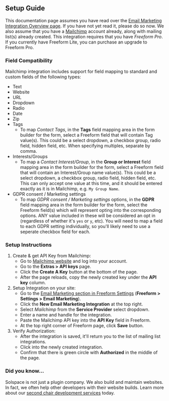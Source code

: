 ## Setup Guide

This documentation page assumes you have read over the [Email Marketing Integration Overview page](README.md). If you have not yet read it, please do so now. We also assume that you have a [Mailchimp](http://mailchimp.com) account already, along with mailing list(s) already created. This integration requires that you have *Freeform Pro*. If you currently have Freeform Lite, you can purchase an upgrade to Freeform Pro.

### Field Compatibility

Mailchimp integration includes support for field mapping to standard and custom fields of the following types:

* Text
* Website
* URL
* Dropdown
* Radio
* Date
* Zip
* Tags
  * To map *Contact Tags*, in the **Tags** field mapping area in the form builder for the form, select a Freeform field that will contain Tag value(s). This could be a select dropdown, a checkbox group, radio field, hidden field, etc. When specifying multiples, separate by comma.
* Interests/Groups
  * To map a *Contact Interest/Group*, in the **Group or Interest** field mapping area in the form builder for the form, select a Freeform field that will contain an Interest/Group name value(s). This could be a select dropdown, a checkbox group, radio field, hidden field, etc. This can only accept one value at this time, and it should be entered exactly as it is in Mailchimp, e.g. `My Group Name`.
* GDPR consent / Marketing settings
  * To map *GDPR consent / Marketing settings* options, in the **GDPR** field mapping area in the form builder for the form, select the Freeform field(s) which will represent opting into the corresponding options. ANY value included in these will be considered an opt in (regardless of whether it's `yes` or `y`, etc). You will need to map a field to each GDPR setting individually, so you'll likely need to use a seperate checkbox field for each.

### Setup Instructions

1. Create & get API Key from Mailchimp:
	* Go to [Mailchimp website](http://mailchimp.com) and log into your account.
	* Go to the **Extras > API keys** page.
	* Click the **Create A Key** button at the bottom of the page.
	* After the page reloads, copy the newly created key under the **API key** column.
2. Setup Integration on your site:
	* Go to the [Email Marketing section in Freeform Settings](../../setup/settings.md#email-marketing) (**Freeform > Settings > Email Marketing**).
	* Click the **New Email Marketing Integration** at the top right.
	* Select *Mailchimp* from the **Service Provider** select dropdown.
	* Enter a name and handle for the integration.
	* Paste the Mailchimp API key into the **API Key** field in Freeform.
	* At the top right corner of Freeform page, click **Save** button.
3. Verify Authorization:
	* After the integration is saved, it'll return you to the list of mailing list integrations.
	* Click into the newly created integration.
	* Confirm that there is green circle with **Authorized** in the middle of the page.


<h3>Did you know...</h3>
<p>Solspace is not just a plugin company. We also build and maintain websites. In fact, we often help other developers with their website builds. Learn more about our <a href="https://solspace.com/services/second-chair-development">second chair development services</a> today.</p>